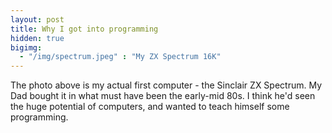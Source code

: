 ```yaml
---
layout: post
title: Why I got into programming
hidden: true
bigimg: 
  - "/img/spectrum.jpeg" : "My ZX Spectrum 16K"
---
```


The photo above is my actual first computer - the Sinclair ZX Spectrum. My Dad bought it in what must have been the early-mid 80s. I think he'd seen the huge potential of computers, and wanted to teach himself some programming.

